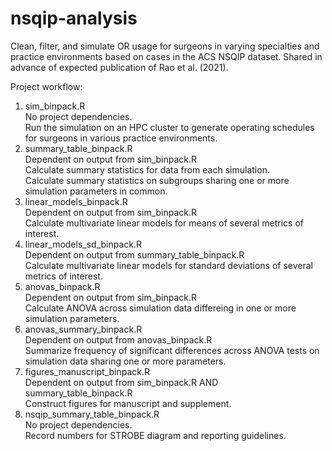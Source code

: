 # nsqip-analysis
Clean, filter, and simulate OR usage for surgeons in varying specialties and practice environments based on cases in the ACS NSQIP dataset. Shared in advance of expected publication of Rao et al. (2021).

Project workflow:
1. sim_binpack.R<br />
  No project dependencies.<br />
  Run the simulation on an HPC cluster to generate operating schedules for surgeons in various practice environments.<br />
2. summary_table_binpack.R<br />
  Dependent on output from sim_binpack.R<br />
  Calculate summary statistics for data from each simulation.<br />
  Calculate summary statistics on subgroups sharing one or more simulation parameters in common.<br />
3. linear_models_binpack.R<br />
  Dependent on output from sim_binpack.R<br />
  Calculate multivariate linear models for means of several metrics of interest.<br />
4. linear_models_sd_binpack.R<br />
  Dependent on output from summary_table_binpack.R<br />
  Calculate multivariate linear models for standard deviations of several metrics of interest.<br />
5. anovas_binpack.R<br />
  Dependent on output from sim_binpack.R<br />
  Calculate ANOVA across simulation data differeing in one or more simulation parameters.<br />
6. anovas_summary_binpack.R<br />
  Dependent on output from anovas_binpack.R<br />
  Summarize frequency of significant differences across ANOVA tests on simulation data sharing one or more parameters.<br />
7. figures_manuscript_binpack.R<br />
  Dependent on output from sim_binpack.R AND summary_table_binpack.R<br />
  Construct figures for manuscript and supplement.<br />
8. nsqip_summary_table_binpack.R<br />
  No project dependencies.<br />
  Record numbers for STROBE diagram and reporting guidelines.<br />
